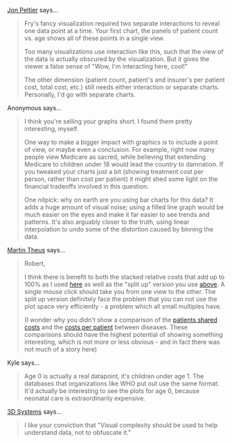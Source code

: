 <a href="http://peltiertech.com/WordPress/" rel="nofollow noopener" target="_blank">Jon Peltier</a> says…
>	<p>Fry's fancy visualization required two separate interactions to reveal one data point at a time. Your first chart, the panels of patient count vs. age shows all of these points in a single view.</p>
>	<p>Too many visualizations use interaction like this, such that the view of the data is actually obscured by the visualization. But it gives the viewer a false sense of "Wow, I'm interacting here, cool!"</p>
>	<p>The other dimension (patient count, patient's and insurer's per patient cost, total cost, etc.) still needs either interaction or separate charts. Personally, I'd go with separate charts.</p>

Anonymous says…
>	<p>I think you're selling your graphs short. I found them pretty interesting, myself.</p>
>	<p>One way to make a bigger impact with graphics is to include a point of view, or maybe even a conclusion. For example, right now many people view Medicare as sacred, while believing that extending Medicare to children under 18 would lead the country to damnation. If you tweaked your charts just a bit (showing treatment cost per person, rather than cost per patient) it might shed some light on the financial tradeoffs involved in this question.</p>
>	<p>One nitpick: why on earth are you using bar charts for this data? It adds a huge amount of visual noise; using a filled line graph would be much easier on the eyes and make it far easier to see trends and patterns. It's also arguably closer to the truth, using linear interpolation to undo some of the distortion caused by binning the data.</p>

<a href="http://www.theusRus.de/" rel="nofollow noopener" target="_blank">Martin Theus</a> says…
>	<p>Robert,</p>
>	<p>I think there is benefit to both the stacked relative costs that add up to 100% as I used <a href="http://www.theusRus.de/Blog-files/TotalCostShare.png">here</a> as well as the "split up" version you use <a href="https://media.eagereyes.org/media/2009/sickchart/patients-age-disease-thumb.png">above</a>. A single mouse click should take you from one view to the other. The split up version definitely face the problem that you can not use the plot space very efficiently - a problem which all small multiples have.</p>
>	<p>(I wonder why you didn't show a comparison of the <a href="http://www.theusRus.de/Blog-files/PatShare.png">patients shared costs</a> and the <a href="http://www.theusRus.de/Blog-files/CostsPerPat.png">costs per patient</a> between diseases. These comparisons should have the highest potential of showing something interesting, which is not more or less obvious - and in fact there was not much of a story here)</p>

Kyle says…
>	<p>Age 0 is actually a real datapoint, it's children under age 1. The databases that organizations like WHO put out use the same format. It'd actually be interesting to see the plots for age 0, because neonatal care is extraordinarily expensive.</p>

<a href="http://teknodog.com/" rel="nofollow noopener" target="_blank">3D Systems</a> says…
>	I like your conviction that "Visual complexity should be used to help understand data, not to obfuscate it."
